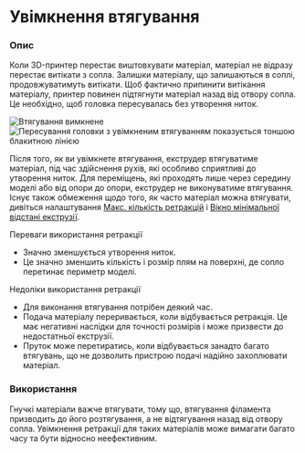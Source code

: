 Увімкнення втягування
====

### **Опис**

Коли 3D-принтер перестає виштовхувати матеріал, матеріал не відразу перестає витікати з сопла. Залишки матеріалу, що залишаються в соплі, продовжуватимуть витікати. Щоб фактично припинити витікання матеріалу, принтер повинен підтягнути матеріал назад від отвору сопла. Це необхідно, щоб головка пересувалась без утворення ниток.

![Втягування вимкнене](../images/retraction_enable_disabled.png)
![Пересування головки з увімкненим втягуванням показується тоншою блакитною лінією](../images/retraction_enable_enabled.png)

Після того, як ви увімкнете втягування, екструдер втягуватиме матеріал, під час здійснення рухів, які особливо сприятливі до утворення ниток. Для переміщень, які проходять лише через середину моделі або від опори до опори, екструдер не виконуватиме втягування. Існує також обмеження щодо того, як часто матеріал можна втягувати, дивіться налаштування [Макс. кількість ретракцій](retraction_count_max.md) і [Вікно мінімальної відстані екструзії](retraction_extrusion_window.md).

Переваги використання ретракції

* Значно зменшується утворення ниток.
* Це значно зменшить кількість і розмір плям на поверхні, де сопло перетинає периметр моделі.

Недоліки використання ретракції

* Для виконання втягування потрібен деякий час.
* Подача матеріалу переривається, коли відбувається ретракція. Це має негативні наслідки для точності розмірів і може призвести до недостатньої екструзії.
* Пруток може перетиратись, коли відбувається занадто багато втягувань, що не дозволить пристрою подачі надійно захоплювати матеріал.

### **Використання**

Гнучкі матеріали важче втягувати, тому що, втягування філамента призводить до його розтягування, а не відтягування назад від отвору сопла. Увімкнення ретракції для таких матеріалів може вимагати багато часу та бути відносно неефективним.
